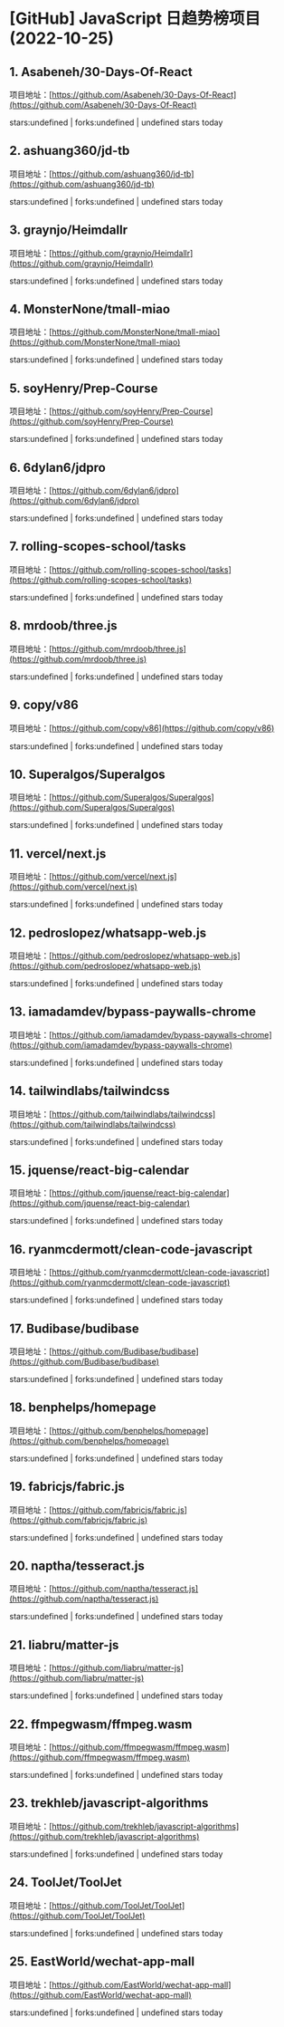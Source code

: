 # [GitHub] JavaScript 日趋势榜项目(2022-10-25)

## 1. Asabeneh/30-Days-Of-React 

项目地址：[https://github.com/Asabeneh/30-Days-Of-React](https://github.com/Asabeneh/30-Days-Of-React)

stars:undefined | forks:undefined | undefined stars today 



## 2. ashuang360/jd-tb 

项目地址：[https://github.com/ashuang360/jd-tb](https://github.com/ashuang360/jd-tb)

stars:undefined | forks:undefined | undefined stars today 



## 3. graynjo/Heimdallr 

项目地址：[https://github.com/graynjo/Heimdallr](https://github.com/graynjo/Heimdallr)

stars:undefined | forks:undefined | undefined stars today 



## 4. MonsterNone/tmall-miao 

项目地址：[https://github.com/MonsterNone/tmall-miao](https://github.com/MonsterNone/tmall-miao)

stars:undefined | forks:undefined | undefined stars today 



## 5. soyHenry/Prep-Course 

项目地址：[https://github.com/soyHenry/Prep-Course](https://github.com/soyHenry/Prep-Course)

stars:undefined | forks:undefined | undefined stars today 



## 6. 6dylan6/jdpro 

项目地址：[https://github.com/6dylan6/jdpro](https://github.com/6dylan6/jdpro)

stars:undefined | forks:undefined | undefined stars today 



## 7. rolling-scopes-school/tasks 

项目地址：[https://github.com/rolling-scopes-school/tasks](https://github.com/rolling-scopes-school/tasks)

stars:undefined | forks:undefined | undefined stars today 



## 8. mrdoob/three.js 

项目地址：[https://github.com/mrdoob/three.js](https://github.com/mrdoob/three.js)

stars:undefined | forks:undefined | undefined stars today 



## 9. copy/v86 

项目地址：[https://github.com/copy/v86](https://github.com/copy/v86)

stars:undefined | forks:undefined | undefined stars today 



## 10. Superalgos/Superalgos 

项目地址：[https://github.com/Superalgos/Superalgos](https://github.com/Superalgos/Superalgos)

stars:undefined | forks:undefined | undefined stars today 



## 11. vercel/next.js 

项目地址：[https://github.com/vercel/next.js](https://github.com/vercel/next.js)

stars:undefined | forks:undefined | undefined stars today 



## 12. pedroslopez/whatsapp-web.js 

项目地址：[https://github.com/pedroslopez/whatsapp-web.js](https://github.com/pedroslopez/whatsapp-web.js)

stars:undefined | forks:undefined | undefined stars today 



## 13. iamadamdev/bypass-paywalls-chrome 

项目地址：[https://github.com/iamadamdev/bypass-paywalls-chrome](https://github.com/iamadamdev/bypass-paywalls-chrome)

stars:undefined | forks:undefined | undefined stars today 



## 14. tailwindlabs/tailwindcss 

项目地址：[https://github.com/tailwindlabs/tailwindcss](https://github.com/tailwindlabs/tailwindcss)

stars:undefined | forks:undefined | undefined stars today 



## 15. jquense/react-big-calendar 

项目地址：[https://github.com/jquense/react-big-calendar](https://github.com/jquense/react-big-calendar)

stars:undefined | forks:undefined | undefined stars today 



## 16. ryanmcdermott/clean-code-javascript 

项目地址：[https://github.com/ryanmcdermott/clean-code-javascript](https://github.com/ryanmcdermott/clean-code-javascript)

stars:undefined | forks:undefined | undefined stars today 



## 17. Budibase/budibase 

项目地址：[https://github.com/Budibase/budibase](https://github.com/Budibase/budibase)

stars:undefined | forks:undefined | undefined stars today 



## 18. benphelps/homepage 

项目地址：[https://github.com/benphelps/homepage](https://github.com/benphelps/homepage)

stars:undefined | forks:undefined | undefined stars today 



## 19. fabricjs/fabric.js 

项目地址：[https://github.com/fabricjs/fabric.js](https://github.com/fabricjs/fabric.js)

stars:undefined | forks:undefined | undefined stars today 



## 20. naptha/tesseract.js 

项目地址：[https://github.com/naptha/tesseract.js](https://github.com/naptha/tesseract.js)

stars:undefined | forks:undefined | undefined stars today 



## 21. liabru/matter-js 

项目地址：[https://github.com/liabru/matter-js](https://github.com/liabru/matter-js)

stars:undefined | forks:undefined | undefined stars today 



## 22. ffmpegwasm/ffmpeg.wasm 

项目地址：[https://github.com/ffmpegwasm/ffmpeg.wasm](https://github.com/ffmpegwasm/ffmpeg.wasm)

stars:undefined | forks:undefined | undefined stars today 



## 23. trekhleb/javascript-algorithms 

项目地址：[https://github.com/trekhleb/javascript-algorithms](https://github.com/trekhleb/javascript-algorithms)

stars:undefined | forks:undefined | undefined stars today 



## 24. ToolJet/ToolJet 

项目地址：[https://github.com/ToolJet/ToolJet](https://github.com/ToolJet/ToolJet)

stars:undefined | forks:undefined | undefined stars today 



## 25. EastWorld/wechat-app-mall 

项目地址：[https://github.com/EastWorld/wechat-app-mall](https://github.com/EastWorld/wechat-app-mall)

stars:undefined | forks:undefined | undefined stars today 



